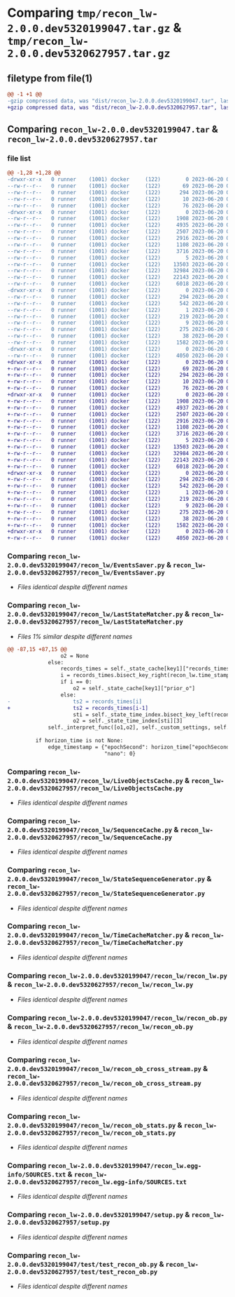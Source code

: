 # Comparing `tmp/recon_lw-2.0.0.dev5320199047.tar.gz` & `tmp/recon_lw-2.0.0.dev5320627957.tar.gz`

## filetype from file(1)

```diff
@@ -1 +1 @@
-gzip compressed data, was "dist/recon_lw-2.0.0.dev5320199047.tar", last modified: Tue Jun 20 08:20:34 2023, max compression
+gzip compressed data, was "dist/recon_lw-2.0.0.dev5320627957.tar", last modified: Tue Jun 20 09:05:13 2023, max compression
```

## Comparing `recon_lw-2.0.0.dev5320199047.tar` & `recon_lw-2.0.0.dev5320627957.tar`

### file list

```diff
@@ -1,28 +1,28 @@
-drwxr-xr-x   0 runner    (1001) docker     (122)        0 2023-06-20 08:20:34.000000 recon_lw-2.0.0.dev5320199047/
--rw-r--r--   0 runner    (1001) docker     (122)       69 2023-06-20 08:19:43.000000 recon_lw-2.0.0.dev5320199047/MANIFEST.in
--rw-r--r--   0 runner    (1001) docker     (122)      294 2023-06-20 08:20:34.000000 recon_lw-2.0.0.dev5320199047/PKG-INFO
--rw-r--r--   0 runner    (1001) docker     (122)       10 2023-06-20 08:19:43.000000 recon_lw-2.0.0.dev5320199047/README.md
--rw-r--r--   0 runner    (1001) docker     (122)       76 2023-06-20 08:20:10.000000 recon_lw-2.0.0.dev5320199047/package_info.json
-drwxr-xr-x   0 runner    (1001) docker     (122)        0 2023-06-20 08:20:34.000000 recon_lw-2.0.0.dev5320199047/recon_lw/
--rw-r--r--   0 runner    (1001) docker     (122)     1908 2023-06-20 08:19:43.000000 recon_lw-2.0.0.dev5320199047/recon_lw/EventsSaver.py
--rw-r--r--   0 runner    (1001) docker     (122)     4935 2023-06-20 08:19:43.000000 recon_lw-2.0.0.dev5320199047/recon_lw/LastStateMatcher.py
--rw-r--r--   0 runner    (1001) docker     (122)     2507 2023-06-20 08:19:43.000000 recon_lw-2.0.0.dev5320199047/recon_lw/LiveObjectsCache.py
--rw-r--r--   0 runner    (1001) docker     (122)     2916 2023-06-20 08:19:43.000000 recon_lw-2.0.0.dev5320199047/recon_lw/SequenceCache.py
--rw-r--r--   0 runner    (1001) docker     (122)     1108 2023-06-20 08:19:43.000000 recon_lw-2.0.0.dev5320199047/recon_lw/StateSequenceGenerator.py
--rw-r--r--   0 runner    (1001) docker     (122)     3716 2023-06-20 08:19:43.000000 recon_lw-2.0.0.dev5320199047/recon_lw/TimeCacheMatcher.py
--rw-r--r--   0 runner    (1001) docker     (122)        5 2023-06-20 08:19:43.000000 recon_lw-2.0.0.dev5320199047/recon_lw/__init__.py
--rw-r--r--   0 runner    (1001) docker     (122)    13503 2023-06-20 08:19:43.000000 recon_lw-2.0.0.dev5320199047/recon_lw/recon_lw.py
--rw-r--r--   0 runner    (1001) docker     (122)    32984 2023-06-20 08:19:43.000000 recon_lw-2.0.0.dev5320199047/recon_lw/recon_ob.py
--rw-r--r--   0 runner    (1001) docker     (122)    22143 2023-06-20 08:19:43.000000 recon_lw-2.0.0.dev5320199047/recon_lw/recon_ob_cross_stream.py
--rw-r--r--   0 runner    (1001) docker     (122)     6018 2023-06-20 08:19:43.000000 recon_lw-2.0.0.dev5320199047/recon_lw/recon_ob_stats.py
-drwxr-xr-x   0 runner    (1001) docker     (122)        0 2023-06-20 08:20:34.000000 recon_lw-2.0.0.dev5320199047/recon_lw.egg-info/
--rw-r--r--   0 runner    (1001) docker     (122)      294 2023-06-20 08:20:34.000000 recon_lw-2.0.0.dev5320199047/recon_lw.egg-info/PKG-INFO
--rw-r--r--   0 runner    (1001) docker     (122)      542 2023-06-20 08:20:34.000000 recon_lw-2.0.0.dev5320199047/recon_lw.egg-info/SOURCES.txt
--rw-r--r--   0 runner    (1001) docker     (122)        1 2023-06-20 08:20:34.000000 recon_lw-2.0.0.dev5320199047/recon_lw.egg-info/dependency_links.txt
--rw-r--r--   0 runner    (1001) docker     (122)      219 2023-06-20 08:20:34.000000 recon_lw-2.0.0.dev5320199047/recon_lw.egg-info/requires.txt
--rw-r--r--   0 runner    (1001) docker     (122)        9 2023-06-20 08:20:34.000000 recon_lw-2.0.0.dev5320199047/recon_lw.egg-info/top_level.txt
--rw-r--r--   0 runner    (1001) docker     (122)      275 2023-06-20 08:19:43.000000 recon_lw-2.0.0.dev5320199047/requirements.txt
--rw-r--r--   0 runner    (1001) docker     (122)       38 2023-06-20 08:20:34.000000 recon_lw-2.0.0.dev5320199047/setup.cfg
--rw-r--r--   0 runner    (1001) docker     (122)     1582 2023-06-20 08:19:43.000000 recon_lw-2.0.0.dev5320199047/setup.py
-drwxr-xr-x   0 runner    (1001) docker     (122)        0 2023-06-20 08:20:34.000000 recon_lw-2.0.0.dev5320199047/test/
--rw-r--r--   0 runner    (1001) docker     (122)     4050 2023-06-20 08:19:43.000000 recon_lw-2.0.0.dev5320199047/test/test_recon_ob.py
+drwxr-xr-x   0 runner    (1001) docker     (122)        0 2023-06-20 09:05:13.000000 recon_lw-2.0.0.dev5320627957/
+-rw-r--r--   0 runner    (1001) docker     (122)       69 2023-06-20 09:04:29.000000 recon_lw-2.0.0.dev5320627957/MANIFEST.in
+-rw-r--r--   0 runner    (1001) docker     (122)      294 2023-06-20 09:05:13.000000 recon_lw-2.0.0.dev5320627957/PKG-INFO
+-rw-r--r--   0 runner    (1001) docker     (122)       10 2023-06-20 09:04:29.000000 recon_lw-2.0.0.dev5320627957/README.md
+-rw-r--r--   0 runner    (1001) docker     (122)       76 2023-06-20 09:04:51.000000 recon_lw-2.0.0.dev5320627957/package_info.json
+drwxr-xr-x   0 runner    (1001) docker     (122)        0 2023-06-20 09:05:13.000000 recon_lw-2.0.0.dev5320627957/recon_lw/
+-rw-r--r--   0 runner    (1001) docker     (122)     1908 2023-06-20 09:04:29.000000 recon_lw-2.0.0.dev5320627957/recon_lw/EventsSaver.py
+-rw-r--r--   0 runner    (1001) docker     (122)     4937 2023-06-20 09:04:29.000000 recon_lw-2.0.0.dev5320627957/recon_lw/LastStateMatcher.py
+-rw-r--r--   0 runner    (1001) docker     (122)     2507 2023-06-20 09:04:29.000000 recon_lw-2.0.0.dev5320627957/recon_lw/LiveObjectsCache.py
+-rw-r--r--   0 runner    (1001) docker     (122)     2916 2023-06-20 09:04:29.000000 recon_lw-2.0.0.dev5320627957/recon_lw/SequenceCache.py
+-rw-r--r--   0 runner    (1001) docker     (122)     1108 2023-06-20 09:04:29.000000 recon_lw-2.0.0.dev5320627957/recon_lw/StateSequenceGenerator.py
+-rw-r--r--   0 runner    (1001) docker     (122)     3716 2023-06-20 09:04:29.000000 recon_lw-2.0.0.dev5320627957/recon_lw/TimeCacheMatcher.py
+-rw-r--r--   0 runner    (1001) docker     (122)        5 2023-06-20 09:04:29.000000 recon_lw-2.0.0.dev5320627957/recon_lw/__init__.py
+-rw-r--r--   0 runner    (1001) docker     (122)    13503 2023-06-20 09:04:29.000000 recon_lw-2.0.0.dev5320627957/recon_lw/recon_lw.py
+-rw-r--r--   0 runner    (1001) docker     (122)    32984 2023-06-20 09:04:29.000000 recon_lw-2.0.0.dev5320627957/recon_lw/recon_ob.py
+-rw-r--r--   0 runner    (1001) docker     (122)    22143 2023-06-20 09:04:29.000000 recon_lw-2.0.0.dev5320627957/recon_lw/recon_ob_cross_stream.py
+-rw-r--r--   0 runner    (1001) docker     (122)     6018 2023-06-20 09:04:29.000000 recon_lw-2.0.0.dev5320627957/recon_lw/recon_ob_stats.py
+drwxr-xr-x   0 runner    (1001) docker     (122)        0 2023-06-20 09:05:13.000000 recon_lw-2.0.0.dev5320627957/recon_lw.egg-info/
+-rw-r--r--   0 runner    (1001) docker     (122)      294 2023-06-20 09:05:13.000000 recon_lw-2.0.0.dev5320627957/recon_lw.egg-info/PKG-INFO
+-rw-r--r--   0 runner    (1001) docker     (122)      542 2023-06-20 09:05:13.000000 recon_lw-2.0.0.dev5320627957/recon_lw.egg-info/SOURCES.txt
+-rw-r--r--   0 runner    (1001) docker     (122)        1 2023-06-20 09:05:13.000000 recon_lw-2.0.0.dev5320627957/recon_lw.egg-info/dependency_links.txt
+-rw-r--r--   0 runner    (1001) docker     (122)      219 2023-06-20 09:05:13.000000 recon_lw-2.0.0.dev5320627957/recon_lw.egg-info/requires.txt
+-rw-r--r--   0 runner    (1001) docker     (122)        9 2023-06-20 09:05:13.000000 recon_lw-2.0.0.dev5320627957/recon_lw.egg-info/top_level.txt
+-rw-r--r--   0 runner    (1001) docker     (122)      275 2023-06-20 09:04:29.000000 recon_lw-2.0.0.dev5320627957/requirements.txt
+-rw-r--r--   0 runner    (1001) docker     (122)       38 2023-06-20 09:05:13.000000 recon_lw-2.0.0.dev5320627957/setup.cfg
+-rw-r--r--   0 runner    (1001) docker     (122)     1582 2023-06-20 09:04:29.000000 recon_lw-2.0.0.dev5320627957/setup.py
+drwxr-xr-x   0 runner    (1001) docker     (122)        0 2023-06-20 09:05:13.000000 recon_lw-2.0.0.dev5320627957/test/
+-rw-r--r--   0 runner    (1001) docker     (122)     4050 2023-06-20 09:04:29.000000 recon_lw-2.0.0.dev5320627957/test/test_recon_ob.py
```

### Comparing `recon_lw-2.0.0.dev5320199047/recon_lw/EventsSaver.py` & `recon_lw-2.0.0.dev5320627957/recon_lw/EventsSaver.py`

 * *Files identical despite different names*

### Comparing `recon_lw-2.0.0.dev5320199047/recon_lw/LastStateMatcher.py` & `recon_lw-2.0.0.dev5320627957/recon_lw/LastStateMatcher.py`

 * *Files 1% similar despite different names*

```diff
@@ -87,15 +87,15 @@
                 o2 = None
             else:
                 records_times = self._state_cache[key1]["records_times"]
                 i = records_times.bisect_key_right(recon_lw.time_stamp_key(ts1))
                 if i == 0:
                     o2 = self._state_cache[key1]["prior_o"]
                 else:
-                    ts2 = records_times[i]
+                    ts2 = records_times[i-1]
                     sti = self._state_time_index.bisect_key_left(recon_lw.time_stamp_key(ts2) + "_" + key1)
                     o2 = self._state_time_index[sti][3]
             self._interpret_func([o1,o2], self._custom_settings, self._create_event, self._send_events)
 
         if horizon_time is not None:
             edge_timestamp = {"epochSecond": horizon_time["epochSecond"] - self._horizon_delay_seconds,
                               "nano": 0}
```

### Comparing `recon_lw-2.0.0.dev5320199047/recon_lw/LiveObjectsCache.py` & `recon_lw-2.0.0.dev5320627957/recon_lw/LiveObjectsCache.py`

 * *Files identical despite different names*

### Comparing `recon_lw-2.0.0.dev5320199047/recon_lw/SequenceCache.py` & `recon_lw-2.0.0.dev5320627957/recon_lw/SequenceCache.py`

 * *Files identical despite different names*

### Comparing `recon_lw-2.0.0.dev5320199047/recon_lw/StateSequenceGenerator.py` & `recon_lw-2.0.0.dev5320627957/recon_lw/StateSequenceGenerator.py`

 * *Files identical despite different names*

### Comparing `recon_lw-2.0.0.dev5320199047/recon_lw/TimeCacheMatcher.py` & `recon_lw-2.0.0.dev5320627957/recon_lw/TimeCacheMatcher.py`

 * *Files identical despite different names*

### Comparing `recon_lw-2.0.0.dev5320199047/recon_lw/recon_lw.py` & `recon_lw-2.0.0.dev5320627957/recon_lw/recon_lw.py`

 * *Files identical despite different names*

### Comparing `recon_lw-2.0.0.dev5320199047/recon_lw/recon_ob.py` & `recon_lw-2.0.0.dev5320627957/recon_lw/recon_ob.py`

 * *Files identical despite different names*

### Comparing `recon_lw-2.0.0.dev5320199047/recon_lw/recon_ob_cross_stream.py` & `recon_lw-2.0.0.dev5320627957/recon_lw/recon_ob_cross_stream.py`

 * *Files identical despite different names*

### Comparing `recon_lw-2.0.0.dev5320199047/recon_lw/recon_ob_stats.py` & `recon_lw-2.0.0.dev5320627957/recon_lw/recon_ob_stats.py`

 * *Files identical despite different names*

### Comparing `recon_lw-2.0.0.dev5320199047/recon_lw.egg-info/SOURCES.txt` & `recon_lw-2.0.0.dev5320627957/recon_lw.egg-info/SOURCES.txt`

 * *Files identical despite different names*

### Comparing `recon_lw-2.0.0.dev5320199047/setup.py` & `recon_lw-2.0.0.dev5320627957/setup.py`

 * *Files identical despite different names*

### Comparing `recon_lw-2.0.0.dev5320199047/test/test_recon_ob.py` & `recon_lw-2.0.0.dev5320627957/test/test_recon_ob.py`

 * *Files identical despite different names*

